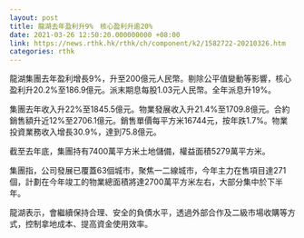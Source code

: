 ```yaml
---
layout: post
title: 龍湖去年盈利升9%　核心盈利升逾20%
date: 2021-03-26 12:50:20.000000000 +08:00
link: https://news.rthk.hk/rthk/ch/component/k2/1582722-20210326.htm
categories: rthk
---
```


龍湖集團去年盈利增長9%，升至200億元人民幣。剔除公平值變動等影響，核心盈利升20.2%至186.9億元。派末期息每股1.03元人民幣。全年派息升19%。

集團去年收入升22%至1845.5億元。物業發展收入升21.4%至1709.8億元。合約銷售額升近12%至2706.1億元。銷售單價每平方米16744元，按年跌1.7%。物業投資業務收入增長30.9%，達到75.8億元。

截至去年底，集團持有7400萬平方米土地儲備，權益面積5279萬平方米。

集團指，公司發展已覆蓋63個城市，聚焦一二線城市，今年主力在售項目達271個，計劃在今年竣工的物業總面積將達2700萬平方米左右，大部分集中於下半年。

龍湖表示，會繼續保持合理、安全的負債水平，透過外部合作及二級市場收購等方式，控制拿地成本、提高資金使用效率。
